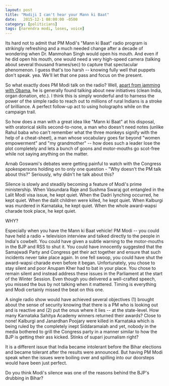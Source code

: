 ```yaml
---
layout: post
title: "Modiji I can't hear your Mann ki Baat"
date:   2015-12-1 08:00:00 -0500
category: [politicians]
tags: [narendra modi, loses, voice]
---
```


Its hard not to admit that PM Modi's "Mann ki Baat" radio program is strikingly refreshing and a much needed change after a decade of wondering when Dr. Manmohan Singh would open his mouth. And even if he did open his mouth, one would need a very high-speed camera (talking about several thousand frames/sec) to capture that spectacular phenomenon. I guess that's too harsh -- knowing fully well that puppets don't speak. yea. We'll let that one pass and focus on the present. 

<!--more-->

So what exactly does PM Modi talk on the radio? Well, [apart from jamming with Obama](https://www.youtube.com/watch?v=DAsG7YPR6AQ), he is generally found talking about new initiatives (clean India, organ donation, etc.). I think this is simply wonderful and to harness the power of the simple radio to reach out to millions of rural Indians is a stroke of brilliance. A perfect follow-up act to using holographs while on the campaign trail. 

So how does a man with a great idea like "Mann ki Baat" at his disposal, with oratorical skills second-to-none, a man who doesn't need notes (unlike Rahul baba who can't remember what the three monkeys signify with the help of a cheat-sheet), a man whose vocabulary goes far beyond "women empowerment" and "my grandmother" -- how does such a leader lose the plot completely and lets a bunch of goons and motor-mouths go scot-free while not saying anything on the matter. 

Arnab Goswami's debates were getting painful to watch with the Congress spokespersons holding on to only one question - "Why doesn't the PM talk about this?" Seriously, why didn't he talk about this?

Silence is slowly and steadily becoming a feature of Modi's prime ministership. When Vasundara Raje and Sushma Swaraj got entangled in the Lalit Modi visa issue, he kept quiet. When the Dadri lynching occurred, he kept quiet. When the dalit children were killed, he kept quiet. When Kalburgi was murdered in Karnataka, he kept quiet. When the whole award-wapsi charade took place, he kept quiet. 

WHY?

Especially when you have the Mann ki Baat vehicle! PM Modi -- you could have held a radio + television interview and talked directly to the people in India's cowbelt. You could have given a subtle warning to the motor-mouths in the BJP and RSS to shut it. You could have innocently suggested that the Samajwadi Party and Congress get their act together and ensure that such incidents never take place again. In one fell swoop, you could have shut the award-wapsi charade even before it began. Unfortunately, you chose to stay silent and poor Anupam Kher had to bat in your place. You chose to remain silent and instead address these issues in the Parliament at the start of the Winter Session. Even though you delivered a well-crafted speech, you missed the bus by not talking when it mattered. Timing is everything and Modi certainly missed the beat on this one.

A single radio show would have achieved several objectives (1) brought about the sense of security knowing that there is a PM who is looking out and is reactive and (2) put the onus where it lies -- at the state-level. How many Karnataka Sahitya Academy winners returned their awards? Close to none! Kalburgi and Janardhan Poojary were killed in Karnataka which is being ruled by the completely inept Siddaramaiah and yet, nobody in the media bothered to grill the Congress party in a manner similar to how the BJP is getting their ass kicked. Stinks of supari journalism right? 

It is a different issue that India became intolerant before the Bihar elections and became tolerant after the results were announced. But having PM Modi speak when the issues were boiling over and spilling into our doorsteps would have been just perfect.

Do you think Modi's silence was one of the reasons behind the BJP's drubbing in Bihar?
